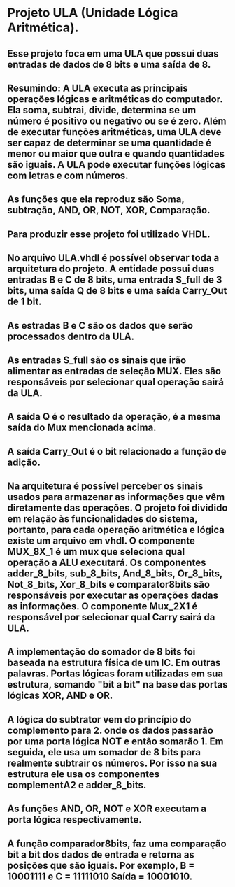 # Projeto ULA (Unidade Lógica Aritmética).

## Esse projeto foca em uma ULA que possui duas entradas de dados de 8 bits e uma saída de 8.

## Resumindo: A ULA executa as principais operações lógicas e aritméticas do computador. Ela soma, subtrai, divide, determina se um número é positivo ou negativo ou se é zero. Além de executar funções aritméticas, uma ULA deve ser capaz de determinar se uma quantidade é menor ou maior que outra e quando quantidades são iguais. A ULA pode executar funções lógicas com letras e com números.

## As funções que ela reproduz são Soma, subtração, AND, OR, NOT, XOR, Comparação. 
## Para produzir esse projeto foi utilizado VHDL.
## No arquivo ULA.vhdl é possível observar toda a arquitetura do projeto. A entidade possui duas entradas B e C de 8 bits, uma entrada S_full de 3 bits, uma saída Q de 8 bits e uma saída Carry_Out de 1 bit.

## As estradas B e C são os dados que serão processados dentro da ULA.
## As entradas S_full são os sinais que irão alimentar as entradas de seleção MUX. Eles são responsáveis por selecionar qual operação sairá da ULA.
## A saída Q é o resultado da operação, é a mesma saída do Mux mencionada acima.
## A saída Carry_Out é o bit relacionado a função de adição.

## Na arquitetura é possível perceber os sinais usados para armazenar as informações que vêm diretamente das operações. O projeto foi dividido em relação às funcionalidades do sistema, portanto, para cada operação aritmética e lógica existe um arquivo em vhdl. O componente MUX_8X_1 é um mux que seleciona qual operação a ALU executará. Os componentes adder_8_bits, sub_8_bits, And_8_bits, Or_8_bits, Not_8_bits, Xor_8_bits e comparator8bits são responsáveis por executar as operações dadas as informações. O componente Mux_2X1 é responsável por selecionar qual Carry sairá da ULA.

## A implementação do somador de 8 bits foi baseada na estrutura física de um IC. Em outras palavras. Portas lógicas foram utilizadas em sua estrutura, somando "bit a bit" na base das portas lógicas XOR, AND e OR.
## A lógica do subtrator vem do princípio do complemento para 2. onde os dados passarão por uma porta lógica NOT e então somarão 1. Em seguida, ele usa um somador de 8 bits para realmente subtrair os números. Por isso na sua estrutura ele usa os componentes complementA2 e adder_8_bits.

## As funções AND, OR, NOT e XOR executam a porta lógica respectivamente.
## A função comparador8bits, faz uma comparação bit a bit dos dados de entrada e retorna as posições que são iguais. Por exemplo, B = 10001111 e C = 11111010 Saída = 10001010.